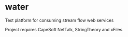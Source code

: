 water
=====

Test platform for consuming stream flow web services

Project requires CapeSoft NetTalk, StringTheory and xFiles.
